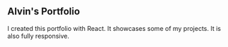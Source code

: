 ## Alvin's Portfolio

I created this portfolio with React. It showcases some of my projects. It is also fully responsive. 
